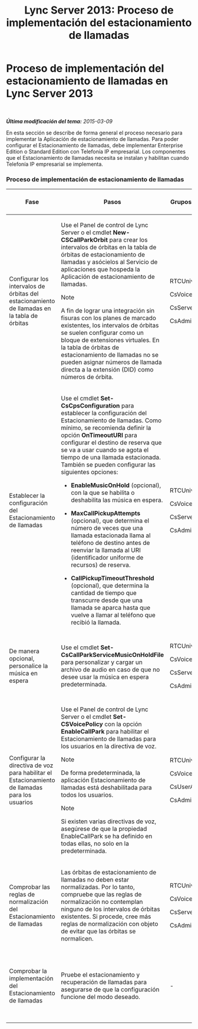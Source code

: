 ﻿---
title: 'Lync Server 2013: Proceso de implementación del estacionamiento de llamadas'
TOCTitle: Proceso de implementación del estacionamiento de llamadas
ms:assetid: 2000d672-a85f-4262-9d69-0bee9ae3709a
ms:mtpsurl: https://technet.microsoft.com/es-es/library/Gg398283(v=OCS.15)
ms:contentKeyID: 48274654
ms.date: 01/07/2017
mtps_version: v=OCS.15
ms.translationtype: HT
---

# Proceso de implementación del estacionamiento de llamadas en Lync Server 2013

 

_**Última modificación del tema:** 2015-03-09_

En esta sección se describe de forma general el proceso necesario para implementar la Aplicación de estacionamiento de llamadas. Para poder configurar el Estacionamiento de llamadas, debe implementar Enterprise Edition o Standard Edition con Telefonía IP empresarial. Los componentes que el Estacionamiento de llamadas necesita se instalan y habilitan cuando Telefonía IP empresarial se implementa.

### Proceso de implementación de estacionamiento de llamadas

<table>
<colgroup>
<col style="width: 25%" />
<col style="width: 25%" />
<col style="width: 25%" />
<col style="width: 25%" />
</colgroup>
<thead>
<tr class="header">
<th>Fase</th>
<th>Pasos</th>
<th>Grupos y roles necesarios</th>
<th>Documentación de implementación</th>
</tr>
</thead>
<tbody>
<tr class="odd">
<td><p>Configurar los intervalos de órbitas del estacionamiento de llamadas en la tabla de órbitas</p></td>
<td><p>Use el Panel de control de Lync Server o el cmdlet <strong>New-CSCallParkOrbit</strong> para crear los intervalos de órbitas en la tabla de órbitas de estacionamiento de llamadas y asócielos al Servicio de aplicaciones que hospeda la Aplicación de estacionamiento de llamadas.</p>
<div class="alert">

> [!NOTE]
> A fin de lograr una integración sin fisuras con los planes de marcado existentes, los intervalos de órbitas se suelen configurar como un bloque de extensiones virtuales. En la tabla de órbitas de estacionamiento de llamadas no se pueden asignar números de llamada directa a la extensión (DID) como números de órbita.


</div></td>
<td><p>RTCUniversalServerAdmins</p>
<p>CsVoiceAdministrator</p>
<p>CsServerAdministrator</p>
<p>CsAdministrator</p></td>
<td><p><a href="lync-server-2013-create-or-modify-a-call-park-orbit-range.md">Crear o modificar un intervalo de órbitas de estacionamiento de llamadas en Lync Server 2013</a></p></td>
</tr>
<tr class="even">
<td><p>Establecer la configuración del Estacionamiento de llamadas</p></td>
<td><p>Use el cmdlet <strong>Set-CsCpsConfiguration</strong> para establecer la configuración del Estacionamiento de llamadas. Como mínimo, se recomienda definir la opción <strong>OnTimeoutURI</strong> para configurar el destino de reserva que se va a usar cuando se agota el tiempo de una llamada estacionada. También se pueden configurar las siguientes opciones:</p>
<ul>
<li><p><strong>EnableMusicOnHold</strong> (opcional), con la que se habilita o deshabilita las música en espera.</p></li>
<li><p><strong>MaxCallPickupAttempts</strong> (opcional), que determina el número de veces que una llamada estacionada llama al teléfono de destino antes de reenviar la llamada al URI (identificador uniforme de recursos) de reserva.</p></li>
<li><p><strong>CallPickupTimeoutThreshold</strong> (opcional), que determina la cantidad de tiempo que transcurre desde que una llamada se aparca hasta que vuelve a llamar al teléfono que recibió la llamada.</p></li>
</ul></td>
<td><p>RTCUniversalServerAdmins</p>
<p>CsVoiceAdministrator</p>
<p>CsServerAdministrator</p>
<p>CsAdministrator</p></td>
<td><p><a href="lync-server-2013-configure-call-park-settings.md">Configuración del Estacionamiento de llamadas en Lync Server 2013</a></p></td>
</tr>
<tr class="odd">
<td><p>De manera opcional, personalice la música en espera</p></td>
<td><p>Use el cmdlet <strong>Set-CsCallParkServiceMusicOnHoldFile</strong> para personalizar y cargar un archivo de audio en caso de que no desee usar la música en espera predeterminada.</p></td>
<td><p>RTCUniversalServerAdmins</p>
<p>CsVoiceAdministrator</p>
<p>CsServerAdministrator</p>
<p>CsAdministrator</p></td>
<td><p><a href="lync-server-2013-customize-call-park-music-on-hold.md">Personalización de la música de espera para el estacionamiento de llamadas en Lync Server 2013</a></p></td>
</tr>
<tr class="even">
<td><p>Configurar la directiva de voz para habilitar el Estacionamiento de llamadas para los usuarios</p></td>
<td><p>Use el Panel de control de Lync Server o el cmdlet <strong>Set-CSVoicePolicy</strong> con la opción <strong>EnableCallPark</strong> para habilitar el Estacionamiento de llamadas para los usuarios en la directiva de voz.</p>
<div class="alert">

> [!NOTE]
> De forma predeterminada, la aplicación Estacionamiento de llamadas está deshabilitada para todos los usuarios.


</div>
<div class="alert">

> [!NOTE]
> Si existen varias directivas de voz, asegúrese de que la propiedad EnableCallPark se ha definido en todas ellas, no solo en la predeterminada.


</div></td>
<td><p>RTCUniversalServerAdmins</p>
<p>CsVoiceAdministrator</p>
<p>CsUserAdministrator</p>
<p>CsAdministrator</p></td>
<td><p><a href="lync-server-2013-enable-call-park-for-users.md">Habilitar estacionamiento de llamadas para los usuarios en Lync Server 2013</a></p></td>
</tr>
<tr class="odd">
<td><p>Comprobar las reglas de normalización del Estacionamiento de llamadas</p></td>
<td><p>Las órbitas de estacionamiento de llamadas no deben estar normalizadas. Por lo tanto, compruebe que las reglas de normalización no contemplan ninguno de los intervalos de órbitas existentes. Si procede, cree más reglas de normalización con objeto de evitar que las órbitas se normalicen.</p></td>
<td><p>RTCUniversalServerAdmins</p>
<p>CsVoiceAdministrator</p>
<p>CsServerAdministrator</p>
<p>CsAdministrator</p></td>
<td><p><a href="lync-server-2013-verify-normalization-rules-for-call-park.md">Comprobar las reglas de normalización para el estacionamiento de llamadas en Lync Server 2013</a></p></td>
</tr>
<tr class="even">
<td><p>Comprobar la implementación del Estacionamiento de llamadas</p></td>
<td><p>Pruebe el estacionamiento y recuperación de llamadas para asegurarse de que la configuración funcione del modo deseado.</p></td>
<td><p>-</p></td>
<td><p><a href="lync-server-2013-optional-verify-call-park-deployment.md">(Opcional) Comprobar la implementación del estacionamiento de llamadas en Lync Server 2013</a></p></td>
</tr>
</tbody>
</table>

